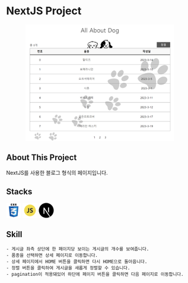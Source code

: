 # NextJS Project

<p align="center">
<img 
src="./public/images/next-main.png"
width="400px"
/>
</p>

## About This Project
  NextJS를 사용한 블로그 형식의 페이지입니다.

## Stacks
  <img
  src="./public/images/css3-icon.png"
  width="40px"
  />
  <img
  src="./public/images/javascript-icon.png"
  width="40px"
  />
  <img
  src="./public/images/nextjs-icon.png"
  width="40px"
  />

  ## Skill
    - 게시글 좌측 상단에 한 페이지당 보이는 게시글의 개수를 보여줍니다.
    - 품종을 선택하면 상세 페이지로 이동합니다.
    - 상세 페이지에서 HOME 버튼을 클릭하면 다시 HOME으로 돌아옵니다.
    - 정렬 버튼을 클릭하여 게시글을 새롭게 정렬할 수 있습니다.
    - pagination이 적용돼있어 하단에 페이지 버튼을 클릭하면 다음 페이지로 이동합니다.